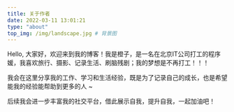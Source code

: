 ```yaml
---
title: 关于作者
date: 2022-03-11 13:01:21
type: "about"
top_img: /img/landscape.jpg # 背景图
---
```


Hello, 大家好，欢迎来到我的博客！我是橙子，是一名在北京IT公司打工的程序媛，我喜欢旅行、摄影、记录生活、刷脑残剧；我的梦想是不再打工！！！

我会在这里分享我的工作、学习和生活经验，既是为了记录自己的成长，也是希望能我的经验能帮助到更多的人 ~

后续我会进一步丰富我的社交平台，借此展示自我，提升自我，一起加油吧！